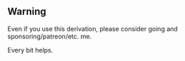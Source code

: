 ## Warning

Even if you use this derivation, please consider going
and sponsoring/patreon/etc. me.

Every bit helps.